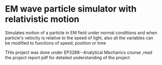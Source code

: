 # EM wave particle simulator with relativistic motion
Simulates motion of a particle in EM field under normal conditions and when particle's velocity is relative to the speed of light, also all the variables can be modified to functions of speed, position or time 

THis project was done under EP3288--Analytical Mechanics course ,read the project report pdf for detailed understanding of the project
